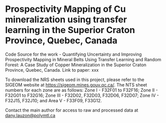 # Prospectivity Mapping of Cu mineralization using transfer learning in the Superior Craton Province, Quebec, Canada
Code Source for the work - Quantifying Uncertainty and Improving Prospectivity Mapping in Mineral Belts Using Transfer Learning and Random Forest: A Case Study of Copper Mineralization in the Superior Craton Province, Quebec, Canada.
Link to paper: xxx

To download the NRS sheets used in this project, please refer to the SIGEOM website at https://sigeom.mines.gouv.qc.ca/. The NTS sheet numbers for each zone are as follows: Zone I - F32F01 to F32F16; Zone II - F32G01 to F32G16; Zone III - F32D02, F32D03, F32D06, F32D07; Zone IV - F32J15, F32J10; and Area V - F33F09, F33G12.

Contact the main author for access to raw and processed data at dany.lauzon@polymtl.ca  
